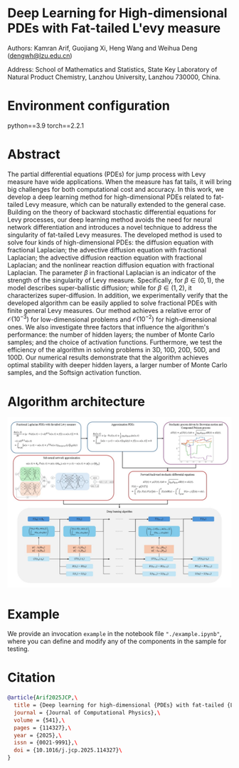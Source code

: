 # Deep Learning for High-dimensional PDEs with Fat-tailed L\'evy measure

Authors: Kamran Arif, Guojiang Xi, Heng Wang and Weihua Deng (dengwh@lzu.edu.cn)

Address: School of Mathematics and Statistics, State Key Laboratory of Natural Product Chemistry, Lanzhou University, Lanzhou 730000, China.

# Environment configuration

python==3.9 torch==2.2.1

# Abstract

The partial differential equations (PDEs) for jump process with Levy measure have wide applications.
When the measure has fat tails, it will bring big challenges for both computational cost and accuracy.
In this work, we develop a deep learning method for high-dimensional PDEs related to fat-tailed Levy measure, which can be naturally extended to the general case.
Building on the theory of backward stochastic differential equations for Levy processes, our deep learning method avoids the need for neural network differentiation and introduces a novel technique to address the singularity of fat-tailed Levy measures.
The developed method is used to solve four kinds of high-dimensional PDEs: the diffusion equation with fractional Laplacian; the advective diffusion equation with fractional Laplacian; the advective diffusion reaction equation with fractional Laplacian; and the nonlinear reaction diffusion equation with fractional Laplacian.
The parameter $\beta$ in fractional Laplacian is an indicator of the strength of the singularity of Levy measure.
Specifically, for $\beta\in (0,1)$, the model describes super-ballistic diffusion; while for $\beta\in (1,2)$, it characterizes super-diffusion.
In addition, we experimentally verify that the developed algorithm can be easily applied to solve fractional PDEs with finite general Levy measures.
Our method achieves a relative error of $\mathcal{O}(10^{-3})$ for low-dimensional problems and $\mathcal{O}(10^{-2})$ for high-dimensional ones.
We also investigate three factors that influence the algorithm's performance:  the number of hidden layers;  the number of Monte Carlo samples; and the choice of activation functions.
Furthermore, we test the efficiency of the algorithm in solving problems in 3D, 10D, 20D, 50D, and 100D.
Our numerical results demonstrate that the algorithm achieves optimal stability with deeper hidden layers, a larger number of Monte Carlo samples, and the Softsign activation function.

# Algorithm architecture
![Algorithm architecture](./structure.jpg)

# Example
We provide an invocation `example` in the notebook file `"./example.ipynb"`, where you can define and modify any of the components in the sample for testing.

# Citation
```bibtex
@article{Arif2025JCP,\
  title = {Deep learning for high-dimensional {PDEs} with fat-tailed {L\'evy} measure},\
  journal = {Journal of Computational Physics},\
  volume = {541},\
  pages = {114327},\
  year = {2025},\
  issn = {0021-9991},\
  doi = {10.1016/j.jcp.2025.114327}\
}
```